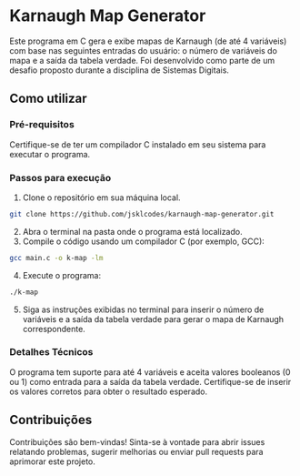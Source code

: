 # Karnaugh Map Generator

Este programa em C gera e exibe mapas de Karnaugh (de até 4 variáveis) com base nas seguintes entradas do usuário: o número de variáveis do mapa e a saída da tabela verdade. Foi desenvolvido como parte de um desafio proposto durante a disciplina de Sistemas Digitais.

## Como utilizar

### Pré-requisitos
Certifique-se de ter um compilador C instalado em seu sistema para executar o programa.

### Passos para execução
1. Clone o repositório em sua máquina local.
  ```sh
  git clone https://github.com/jsklcodes/karnaugh-map-generator.git
  ```
2. Abra o terminal na pasta onde o programa está localizado.
3. Compile o código usando um compilador C (por exemplo, GCC):
  ```sh
  gcc main.c -o k-map -lm
  ```
4. Execute o programa:
  ```sh
  ./k-map
  ```
5. Siga as instruções exibidas no terminal para inserir o número de variáveis e a saída da tabela verdade para gerar o mapa de Karnaugh correspondente.

### Detalhes Técnicos
O programa tem suporte para até 4 variáveis e aceita valores booleanos (0 ou 1) como entrada para a saída da tabela verdade. Certifique-se de inserir os valores corretos para obter o resultado esperado.

## Contribuições
Contribuições são bem-vindas! Sinta-se à vontade para abrir issues relatando problemas, sugerir melhorias ou enviar pull requests para aprimorar este projeto.